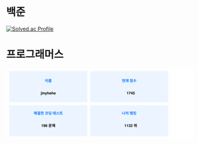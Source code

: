 # 백준
[![Solved.ac Profile](http://mazassumnida.wtf/api/v2/generate_badge?boj=jiny_us)](https://solved.ac/jiny_us/)
# 프로그래머스
![프로그래머스 정보](./programmersTracker/image/programmers_info_9fc5b04b-3749-4684-b112-6dae074d3392.svg)